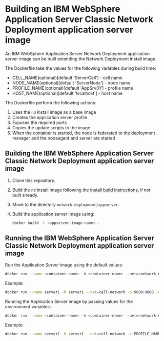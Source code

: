 # Building an IBM WebSphere Application Server Classic Network Deployment application server image

An IBM WebSphere Application Server Network Deployment application server image can be built extending the Network Deployment install image.

The Dockerfile take the values for the following variables during build time:
* CELL_NAME(optional)[default 'ServerCell'] - cell name
* NODE_NAME(optional)[default 'ServerNode'] - node name
* PROFILE_NAME(optional)[default 'AppSrv01'] - profile name
* HOST_NAME(optional)[default 'localhost'] - host name

The Dockerfile perform the following actions:

1. Uses the `nd` install image as a base image
2. Creates the application server profile
3. Exposes the required ports
4. Copies the update scripts to the image
5. When the container is started, the node is federated to the deployment manager and the nodeagent and server are started

## Building the IBM WebSphere Application Server Classic Network Deployment application server image

1. Clone this repository.
2. Build the `nd` install image following the [install build instructions](../install/README.md), if not built already.
3. Move to the directory `network-deployment/appserver`.
4. Build the application server image using:

    ```bash
    docker build -t <appserver-image-name> .
    ```

## Running the IBM WebSphere Application Server Classic Network Deployment application server image

Run the Application Server image using the default values:

```bash
docker run --name <container-name> -h <container-name> --net=<network-name> -p 9080:9080 -d <appserver-image-name>
```

Example:

```bash
docker run --name server1 -h server1 --net=cell-network -p 9080:9080 -d appserver
```

Running the Application Server image by passing values for the environment variables:

```bash
docker run --name <container-name> -h <container-name> --net=<network-name> -e PROFILE_NAME=<profile-name> -e NODE_NAME=<node-name> -e DMGR_HOST=<dmgr-host> -e DMGR_PORT=<dmgr-port> -d <appserver-image-name>
```

Example:

```bash
docker run --name server1 -h server1 --net=cell-network -e PROFILE_NAME=AppSrv01 -e NODE_NAME=ServerNode01 -e DMGR_HOST=dmgr -e DMGR_PORT=8879 -d appserver
```
